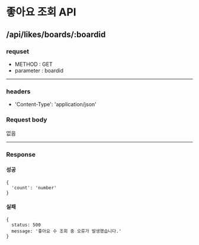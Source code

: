 # 좋아요 조회 API

## /api/likes/boards/:boardid

### requset

- METHOD : GET
- parameter : boardid

---

### headers

- 'Content-Type': 'application/json'

### Request body

없음

---

### Response

#### 성공

```
{
  'count': 'number'
}
```

#### 실패

```
{
  status: 500
  message: '좋아요 수 조회 중 오류가 발생했습니다.'
}
```
